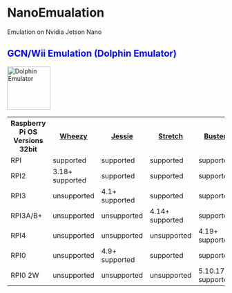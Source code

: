 # NanoEmualation
Emulation on Nvidia Jetson Nano

<!DOCTYPE html>
<html>
<body>

<h2 class="center" style="color:blue;"> GCN/Wii Emulation (Dolphin Emulator)</h1>

<img src="![image](https://user-images.githubusercontent.com/93889717/158726820-a2eb4526-d03e-4afe-a9ba-28c59da225ae.png)
" alt="Dolphin Emulator" style="width:100px;height:100px;" class="center">

<table style="width:100%">
  <tr>
    <th>Raspberry Pi OS Versions 32bit</th>
    <th> <a href="https://downloads.raspberrypi.org/raspbian/images/raspbian-2015-05-07/2015-05-05-raspbian-wheezy.zip">Wheezy</a> </th>
    <th> <a href="https://downloads.raspberrypi.org/raspbian/images/raspbian-2017-07-05/2017-07-05-raspbian-jessie.zip">Jessie</a></th>
    <th> <a href="http://downloads.raspberrypi.org/raspbian/images/raspbian-2019-04-09/2019-04-08-raspbian-stretch.zip">Stretch</a></th>
    <th> <a href="http://downloads.raspberrypi.org/raspios_oldstable_armhf/images/raspios_oldstable_armhf-2021-12-02/2021-12-02-raspios-buster-armhf.zip">Buster</a></th>
    <th> <a href="http://downloads.raspberrypi.org/raspios_armhf/images/raspios_armhf-2021-11-08/2021-10-30-raspios-bullseye-armhf.zip">Bullseye</a></th>
    <th>Sid</th>
  </tr>
  <tr>
    <td>RPI</td>
    <td>supported</td>
    <td>supported</td>
    <td>supported</td>
    <td>supported</td>
    <td>supported</td>
    <td></td>
  </tr>
  <tr>
    <td>RPI2</td>
    <td>3.18+ supported</td>
    <td>supported</td>
    <td>supported</td>
    <td>supported</td>
    <td>supported</td>
  </tr>
  <tr>
    <td>RPI3</td>
    <td>unsupported</td>
    <td>4.1+ supported</td>
    <td>supported</td>
    <td>supported</td>
    <td>supported</td>
  </tr>
  <tr>
    <td>RPI3A/B+</td>
    <td>unsupported</td>
    <td>unsupported</td>
    <td>4.14+ supported</td>
    <td>supported</td>
    <td>supported</td>
  </tr>
  <tr>
    <td>RPI4</td>
    <td>unsupported</td>
    <td>unsupported</td>
    <td>unsupported</td>
    <td>4.19+ supported</td>
    <td>supported</td>
  </tr>
<tr>
    <td>RPI0</td>
    <td>unsupported</td>
    <td>4.9+ supported</td>
    <td>supported</td>
    <td>supported</td>
    <td>supported</td>
  </tr>
  <tr>
    <td>RPI0 2W</td>
    <td>unsupported</td>
    <td>unsupported</td>
    <td>unsupported</td>
    <td>5.10.17+ supported</td>
    <td>supported</td>
  </tr>
</table>

</body>
</html>
